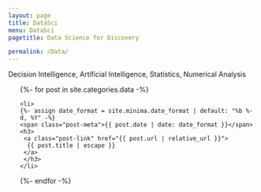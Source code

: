```yaml
---
layout: page
title: DataSci
menu: DataSci
pagetitle: Data Science for Discovery

permalink: /Data/
---
```

Decision Intelligence, Artificial Intelligence, Statistics, Numerical Analysis

<ul>
  {%- for post in site.categories.data -%}
  
    <li>
    {%- assign date_format = site.minima.date_format | default: "%b %-d, %Y" -%}
    <span class="post-meta">{{ post.date | date: date_format }}</span>
    <h3>
     <a class="post-link" href="{{ post.url | relative_url }}">
      {{ post.title | escape }}
     </a>
     </h3>          
    </li>
  
  
{%- endfor -%}
</ul>

